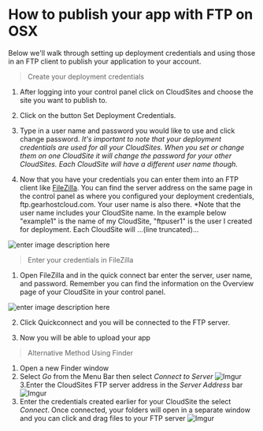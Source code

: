 How to publish your app with FTP on OSX
==================

Below we'll walk through setting up deployment credentials and using those in an FTP client to publish your application to your account. 

>Create your deployment credentials 

 1. After logging into your control panel click on CloudSites and choose the site you want to publish to. 
 
 2. Click on the button Set Deployment Credentials.
 
 3. Type in a user name and password you would like to use and click change password. *It's important to note that your deployment credentials are used for all your CloudSites. When you set or change them on one CloudSite it will change the password for your other CloudSites. Each CloudSite will have a different user name though.* 
 
 4. Now that you have your credentials you can enter them into an FTP client like [FileZilla](https://filezilla-project.org/download.php?type=client). You can find the server address on the same page in the control panel as where you configured your deployment credentials, ftp.gearhostcloud.com. Your user name is also there. *Note that the user name includes your CloudSite name. In the example below "example1" is the name of my CloudSite, "ftpuser1" is the user I created for deployment. Each CloudSite will ...(line truncated)...
 
 ![enter image description here](http://i.imgur.com/G4ifdqG.png)


 
> Enter your credentials in FileZilla
 

 1. Open FileZilla and in the quick connect bar enter the server, user name, and password. Remember you can find the information on the Overview page of your CloudSite in your control panel.
 
 ![enter image description here](http://i.imgur.com/WSXYvMe.png)
 
 2. Click Quickconnect and you will be connected to the FTP server. 
 
 3. Now you will be able to upload your app

>Alternative Method Using Finder
>

 1. Open a new Finder window
 2. Select *Go* from the Menu Bar then select *Connect to Server*
 ![Imgur](http://i.imgur.com/1U9IuI4.png)
 3.Enter the CloudSites FTP server address in the *Server Address* bar
 ![Imgur](http://i.imgur.com/6wDwy4f.png)
 4. Enter the credentials created earlier for your CloudSite the select *Connect*. Once connected, your folders will open in a separate window and you can click and drag files to your FTP server
 ![Imgur](http://i.imgur.com/iNm0yPu.png)